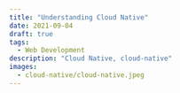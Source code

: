 ```yaml
---
title: "Understanding Cloud Native"
date: 2021-09-04
draft: true
tags:
  - Web Development
description: "Cloud Native, cloud-native"
images:
  - cloud-native/cloud-native.jpeg
---
```

<!-- {{< img src="cloud-arch.png" alt="cloud-arch" maxWidth="900px" caption="has circle" >}} -->
<!--
Unified scheduling, unified resource pool, unified Mesh/unified application development/unified cloud-native open source
Three leading areas: Containers, Middleware, Serverless
Three commanding heights: OAM, Secure Containers, Middleware
R&D and O&M System:
{{< img src="devops.png" alt="devops" maxWidth="900px" caption="has circle" >}}
O&M Efficiency:
Serverless applications, BaaS (Backend as a Service) for backend services, fully managed, no O&M required
Decoupling of applications and infrastructure, middleware can be upgraded in one day
Unified FaaS platform, doubling R&D efficiency
Stability:
Always online
Cost:
Zero additional cost for promotional applications
Annual optimization of resource costs
Zero cost to move to the cloud
Scalability:
Unit-isolated configuration sharding, supporting a transaction capability of 1,000,000/s
Trusted Native
 -->
